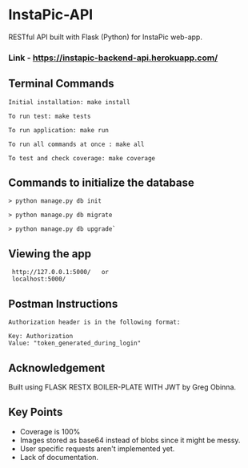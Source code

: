 # InstaPic-API
RESTful API built with Flask (Python) for InstaPic web-app. 

### Link - https://instapic-backend-api.herokuapp.com/

## Terminal Commands

	Initial installation: make install

	To run test: make tests

	To run application: make run

	To run all commands at once : make all

	To test and check coverage: make coverage


## Commands to initialize the database

	> python manage.py db init

	> python manage.py db migrate

	> python manage.py db upgrade`
	
## Viewing the app
	
	 http://127.0.0.1:5000/   or
	 localhost:5000/
	 
## Postman Instructions

	Authorization header is in the following format:

    Key: Authorization
    Value: "token_generated_during_login"
	

## Acknowledgement
	
Built using FLASK RESTX BOILER-PLATE WITH JWT by Greg Obinna.


## Key Points

* Coverage is 100%
* Images stored as base64 instead of blobs since it might be messy.
* User specific requests aren't implemented yet.
* Lack of documentation.
	